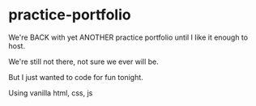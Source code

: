 # practice-portfolio

We're BACK with yet ANOTHER practice portfolio until I like it enough to host.

We're still not there, not sure we ever will be.

But I just wanted to code for fun tonight.

Using vanilla html, css, js
